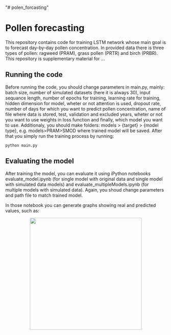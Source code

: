 "# polen_forcasting" 

# Pollen forecasting

This repository contains code for training LSTM network whose main goal is to forecast day-by-day pollen concentration.
In provided data there is three types of pollen: ragweed (PRAM), grass pollen (PRTR) and birch (PRBR).
This repository is supplementary material for ... <!--add paper title -->

## Running the code
Before running the code, you should change parameters in main.py, mainly: batch size, number of simulated datasets (here it is always 30), input sequance length, number of epochs for training, learning rate for training, hidden dimension for model, wheter or not attention is used, dropout rate, number of days for which you want to predict pollen concentration, name of file where data is stored, test, validation and excluded years, wheter or not you want to use weights in loss function and finally, which model you want to use.
Additionaly, you should make folders: models > {target} > {model type}, e.g. models>PRAM>SMOD where trained model will be saved. After that you simply run the training process by running: 
```
python main.py
```

## Evaluating the model
After training the model, you can evaluate it using iPython notebooks evaluate_model.ipynb (for single model with original data and single model with simulated data models) and evaluate_multipleModels.ipynb (for multiple models with simulated data). Again, you shoud change parameters and path file to match trained model.

In those notebook you can generate graphs showing real and predicted values, such as:
<p align="center"><img src="https://github.com/dmatijev/polen_forcasting/blob/main/images/real_predicted_2020_2021_SMSD.jpg?raw=true" width="350" ></p>

<!--Koliko u sirinu ici? Trebam li napisati da imamo 3 modela, da imamo attention? Treba li pisati i sto je u kojem fileu? npr. da se pomocu simulate data simuliraju podaci za SMSD i MMSD? -->
